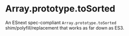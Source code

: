 # Array.prototype.toSorted
An ESnext spec-compliant `Array.prototype.toSorted` shim/polyfill/replacement that works as far down as ES3.

